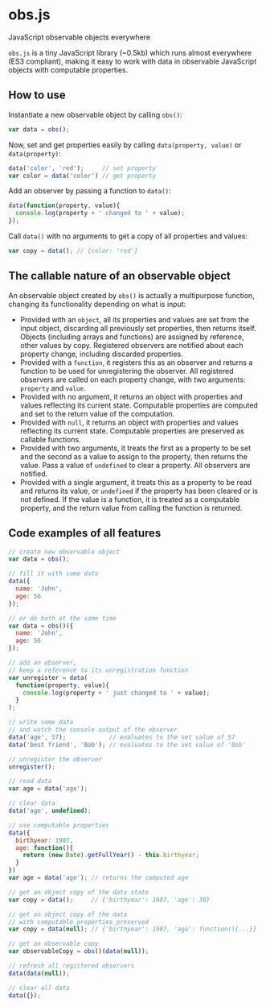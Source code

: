 # obs.js
JavaScript observable objects everywhere

`obs.js` is a tiny JavaScript library (~0.5kb) which runs almost everywhere (ES3 compliant), making it easy to work with data in observable JavaScript objects with computable properties.

## How to use

Instantiate a new observable object by calling `obs()`:

```javascript
var data = obs();
```

Now, set and get properties easily by calling `data(property, value)` or `data(property)`:

```javascript
data('color', 'red');     // set property
var color = data('color') // get property
```

Add an observer by passing a function to `data()`:

```javascript
data(function(property, value){
  console.log(property + ' changed to ' + value);
});
```

Call `data()` with no arguments to get a copy of all properties and values:

```javascript
var copy = data(); // {color: 'red'}
```

## The callable nature of an observable object

An observable object created by `obs()` is actually a multipurpose function, changing its functionality depending on what is input:
* Provided with an `object`, all its properties and values are set from the input object, discarding all previously set properties, then returns itself. Objects (including arrays and functions) are assigned by reference, other values by copy. Registered observers are notified about each property change, including discarded properties.
* Provided with a `function`, it registers this as an observer and returns a function to be used for unregistering the observer. All registered observers are called on each property change, with two arguments: `property` and `value`.
* Provided with no argument, it returns an object with properties and values reflecting its current state. Computable properties are computed and set to the return value of the computation.
* Provided with `null`, it returns an object with properties and values reflecting its current state. Computable properties are preserved as callable functions.
* Provided with two arguments, it treats the first as a property to be set and the second as a value to assign to the property, then returns the value. Pass a value of `undefined` to clear a property. All observers are notified.
* Provided with a single argument, it treats this as a property to be read and returns its value, or `undefined` if the property has been cleared or is not defined. If the value is a function, it is treated as a computable property, and the return value from calling the function is returned.

## Code examples of all features

```javascript
// create new observable object
var data = obs();

// fill it with some data
data({
  name: 'John',
  age: 56
});

// or do both at the same time
var data = obs()({
  name: 'John',
  age: 56
});

// add an observer,
// keep a reference to its unregistration function
var unregister = data(
  function(property, value){
    console.log(property + ' just changed to ' + value);
  }
);

// write some data
// and watch the console output of the observer
data('age', 57);            // evaluates to the set value of 57
data('best friend', 'Bob'); // evaluates to the set value of 'Bob'

// unregister the observer
unregister();

// read data
var age = data('age');

// clear data
data('age', undefined);

// use computable properties
data({
  birthyear: 1987,
  age: function(){
    return (new Date).getFullYear() - this.birthyear;
  }
})
var age = data('age'); // returns the computed age

// get an object copy of the data state
var copy = data();     // {'birthyear': 1987, 'age': 30}

// get an object copy of the data
// with computable properties preserved
var copy = data(null); // {'birthyear': 1987, 'age': function(){...}}

// get an observable copy
var observableCopy = obs()(data(null));

// refresh all registered observers
data(data(null));

// clear all data
data({});
```
